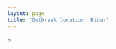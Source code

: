 ```yaml
---
layout: page
title: "Outbreak location: Bidar"
---
```

<div id="mapid">
<script src="https://buda-magenta.github.io/hazard_map/load_map.js"></script>
><script>
var marker_outbreak = L.marker([17.910400, 77.519900],{"autoPan": true}).addTo(map); marker_outbreak.bindTooltip("Bidar").openTooltip();

var circle_1 = L.circle([17.388786, 78.461065], {"pane": "markerPane", "color": "red", "fill": true, "fillOpacity": 0.2, "fillRule": "evenodd", "lineCap": "round", "lineJoin": "round", "opacity": 1.0, "radius": 767336, "stroke": true, "weight": 2}).addTo(map);
circle_1.bindTooltip("Hyderabad<br>rank: 1<br>hazard index: 0.191834")

var circle_2 = L.circle([12.979120, 77.591300], {"pane": "markerPane", "color": "red", "fill": true, "fillOpacity": 0.2, "fillRule": "evenodd", "lineCap": "round", "lineJoin": "round", "opacity": 1.0, "radius": 138428, "stroke": true, "weight": 2}).addTo(map);
circle_2.bindTooltip("Bangalore<br>rank: 2<br>hazard index: 0.034607")

var circle_3 = L.circle([19.290314, 76.602903], {"pane": "markerPane", "color": "red", "fill": true, "fillOpacity": 0.2, "fillRule": "evenodd", "lineCap": "round", "lineJoin": "round", "opacity": 1.0, "radius": 76389, "stroke": true, "weight": 2}).addTo(map);
circle_3.bindTooltip("Parbhani<br>rank: 3<br>hazard index: 0.019097")

var circle_4 = L.circle([19.075990, 72.877393], {"pane": "markerPane", "color": "red", "fill": true, "fillOpacity": 0.2, "fillRule": "evenodd", "lineCap": "round", "lineJoin": "round", "opacity": 1.0, "radius": 72998, "stroke": true, "weight": 2}).addTo(map);
circle_4.bindTooltip("Mumbai<br>rank: 4<br>hazard index: 0.018250")

var circle_5 = L.circle([18.351469, 76.755121], {"pane": "markerPane", "color": "red", "fill": true, "fillOpacity": 0.2, "fillRule": "evenodd", "lineCap": "round", "lineJoin": "round", "opacity": 1.0, "radius": 57180, "stroke": true, "weight": 2}).addTo(map);
circle_5.bindTooltip("Latur<br>rank: 5<br>hazard index: 0.014295")

var circle_6 = L.circle([20.843512, 75.525927], {"pane": "markerPane", "color": "red", "fill": true, "fillOpacity": 0.2, "fillRule": "evenodd", "lineCap": "round", "lineJoin": "round", "opacity": 1.0, "radius": 51204, "stroke": true, "weight": 2}).addTo(map);
circle_6.bindTooltip("Jalgaon<br>rank: 6<br>hazard index: 0.012801")

var circle_7 = L.circle([19.169335, 77.311013], {"pane": "markerPane", "color": "red", "fill": true, "fillOpacity": 0.2, "fillRule": "evenodd", "lineCap": "round", "lineJoin": "round", "opacity": 1.0, "radius": 42481, "stroke": true, "weight": 2}).addTo(map);
circle_7.bindTooltip("Nanded Waghala<br>rank: 7<br>hazard index: 0.010620")

var circle_8 = L.circle([18.437436, 77.110521], {"pane": "markerPane", "color": "red", "fill": true, "fillOpacity": 0.2, "fillRule": "evenodd", "lineCap": "round", "lineJoin": "round", "opacity": 1.0, "radius": 36031, "stroke": true, "weight": 2}).addTo(map);
circle_8.bindTooltip("Udgir<br>rank: 8<br>hazard index: 0.009008")

var circle_9 = L.circle([19.918233, 75.868625], {"pane": "markerPane", "color": "red", "fill": true, "fillOpacity": 0.2, "fillRule": "evenodd", "lineCap": "round", "lineJoin": "round", "opacity": 1.0, "radius": 33096, "stroke": true, "weight": 2}).addTo(map);
circle_9.bindTooltip("Jalna<br>rank: 9<br>hazard index: 0.008274")

var circle_10 = L.circle([17.166667, 77.083333], {"pane": "markerPane", "color": "red", "fill": true, "fillOpacity": 0.2, "fillRule": "evenodd", "lineCap": "round", "lineJoin": "round", "opacity": 1.0, "radius": 29045, "stroke": true, "weight": 2}).addTo(map);
circle_10.bindTooltip("Gulbarga<br>rank: 10<br>hazard index: 0.007261")

var circle_11 = L.circle([18.521428, 73.854454], {"pane": "markerPane", "color": "red", "fill": true, "fillOpacity": 0.2, "fillRule": "evenodd", "lineCap": "round", "lineJoin": "round", "opacity": 1.0, "radius": 22742, "stroke": true, "weight": 2}).addTo(map);
circle_11.bindTooltip("Pune<br>rank: 11<br>hazard index: 0.005686")

var circle_12 = L.circle([16.508759, 80.618510], {"pane": "markerPane", "color": "red", "fill": true, "fillOpacity": 0.2, "fillRule": "evenodd", "lineCap": "round", "lineJoin": "round", "opacity": 1.0, "radius": 19671, "stroke": true, "weight": 2}).addTo(map);
circle_12.bindTooltip("Vijayawada<br>rank: 12<br>hazard index: 0.004918")

var circle_13 = L.circle([18.169844, 76.117963], {"pane": "markerPane", "color": "red", "fill": true, "fillOpacity": 0.2, "fillRule": "evenodd", "lineCap": "round", "lineJoin": "round", "opacity": 1.0, "radius": 18967, "stroke": true, "weight": 2}).addTo(map);
circle_13.bindTooltip("Osmanabad<br>rank: 13<br>hazard index: 0.004742")

var circle_14 = L.circle([17.980609, 79.598212], {"pane": "markerPane", "color": "red", "fill": true, "fillOpacity": 0.2, "fillRule": "evenodd", "lineCap": "round", "lineJoin": "round", "opacity": 1.0, "radius": 16755, "stroke": true, "weight": 2}).addTo(map);
circle_14.bindTooltip("Warangal<br>rank: 14<br>hazard index: 0.004189")

var circle_15 = L.circle([18.434644, 79.132265], {"pane": "markerPane", "color": "red", "fill": true, "fillOpacity": 0.2, "fillRule": "evenodd", "lineCap": "round", "lineJoin": "round", "opacity": 1.0, "radius": 14243, "stroke": true, "weight": 2}).addTo(map);
circle_15.bindTooltip("Karimnagar<br>rank: 15<br>hazard index: 0.003561")

var circle_16 = L.circle([28.651718, 77.221939], {"pane": "markerPane", "color": "red", "fill": true, "fillOpacity": 0.2, "fillRule": "evenodd", "lineCap": "round", "lineJoin": "round", "opacity": 1.0, "radius": 13277, "stroke": true, "weight": 2}).addTo(map);
circle_16.bindTooltip("Delhi<br>rank: 16<br>hazard index: 0.003319")

var circle_17 = L.circle([26.055318, 82.993139], {"pane": "markerPane", "color": "red", "fill": true, "fillOpacity": 0.2, "fillRule": "evenodd", "lineCap": "round", "lineJoin": "round", "opacity": 1.0, "radius": 12849, "stroke": true, "weight": 2}).addTo(map);
circle_17.bindTooltip("Nizamabad<br>rank: 17<br>hazard index: 0.003212")

var circle_18 = L.circle([16.702841, 74.240533], {"pane": "markerPane", "color": "red", "fill": true, "fillOpacity": 0.2, "fillRule": "evenodd", "lineCap": "round", "lineJoin": "round", "opacity": 1.0, "radius": 11762, "stroke": true, "weight": 2}).addTo(map);
circle_18.bindTooltip("Kolhapur<br>rank: 18<br>hazard index: 0.002941")

var circle_19 = L.circle([18.182992, 75.743925], {"pane": "markerPane", "color": "red", "fill": true, "fillOpacity": 0.2, "fillRule": "evenodd", "lineCap": "round", "lineJoin": "round", "opacity": 1.0, "radius": 11727, "stroke": true, "weight": 2}).addTo(map);
circle_19.bindTooltip("Barshi<br>rank: 19<br>hazard index: 0.002932")

var circle_20 = L.circle([16.743454, 77.992319], {"pane": "markerPane", "color": "red", "fill": true, "fillOpacity": 0.2, "fillRule": "evenodd", "lineCap": "round", "lineJoin": "round", "opacity": 1.0, "radius": 10769, "stroke": true, "weight": 2}).addTo(map);
circle_20.bindTooltip("Mahbubnagar<br>rank: 20<br>hazard index: 0.002692")

var circle_21 = L.circle([16.850253, 74.594888], {"pane": "markerPane", "color": "red", "fill": true, "fillOpacity": 0.2, "fillRule": "evenodd", "lineCap": "round", "lineJoin": "round", "opacity": 1.0, "radius": 10765, "stroke": true, "weight": 2}).addTo(map);
circle_21.bindTooltip("Sangli<br>rank: 21<br>hazard index: 0.002691")

var circle_22 = L.circle([19.194329, 72.970178], {"pane": "markerPane", "color": "red", "fill": true, "fillOpacity": 0.2, "fillRule": "evenodd", "lineCap": "round", "lineJoin": "round", "opacity": 1.0, "radius": 10640, "stroke": true, "weight": 2}).addTo(map);
circle_22.bindTooltip("Thane<br>rank: 22<br>hazard index: 0.002660")

var circle_23 = L.circle([17.723128, 83.301284], {"pane": "markerPane", "color": "red", "fill": true, "fillOpacity": 0.2, "fillRule": "evenodd", "lineCap": "round", "lineJoin": "round", "opacity": 1.0, "radius": 10497, "stroke": true, "weight": 2}).addTo(map);
circle_23.bindTooltip("Visakhapatnam<br>rank: 23<br>hazard index: 0.002624")

var circle_24 = L.circle([15.830925, 78.042537], {"pane": "markerPane", "color": "red", "fill": true, "fillOpacity": 0.2, "fillRule": "evenodd", "lineCap": "round", "lineJoin": "round", "opacity": 1.0, "radius": 10223, "stroke": true, "weight": 2}).addTo(map);
circle_24.bindTooltip("Kurnool<br>rank: 24<br>hazard index: 0.002556")

var circle_25 = L.circle([18.761516, 79.478785], {"pane": "markerPane", "color": "red", "fill": true, "fillOpacity": 0.2, "fillRule": "evenodd", "lineCap": "round", "lineJoin": "round", "opacity": 1.0, "radius": 9314, "stroke": true, "weight": 2}).addTo(map);
circle_25.bindTooltip("Ramagundam<br>rank: 25<br>hazard index: 0.002329")

var circle_26 = L.circle([13.083694, 80.270186], {"pane": "markerPane", "color": "red", "fill": true, "fillOpacity": 0.2, "fillRule": "evenodd", "lineCap": "round", "lineJoin": "round", "opacity": 1.0, "radius": 8800, "stroke": true, "weight": 2}).addTo(map);
circle_26.bindTooltip("Chennai<br>rank: 26<br>hazard index: 0.002200")

var circle_27 = L.circle([16.291519, 80.454159], {"pane": "markerPane", "color": "red", "fill": true, "fillOpacity": 0.2, "fillRule": "evenodd", "lineCap": "round", "lineJoin": "round", "opacity": 1.0, "radius": 8796, "stroke": true, "weight": 2}).addTo(map);
circle_27.bindTooltip("Guntur<br>rank: 27<br>hazard index: 0.002199")

var circle_28 = L.circle([12.305183, 76.655361], {"pane": "markerPane", "color": "red", "fill": true, "fillOpacity": 0.2, "fillRule": "evenodd", "lineCap": "round", "lineJoin": "round", "opacity": 1.0, "radius": 6507, "stroke": true, "weight": 2}).addTo(map);
circle_28.bindTooltip("Mysore<br>rank: 28<br>hazard index: 0.001627")

var circle_29 = L.circle([22.541418, 88.357691], {"pane": "markerPane", "color": "red", "fill": true, "fillOpacity": 0.2, "fillRule": "evenodd", "lineCap": "round", "lineJoin": "round", "opacity": 1.0, "radius": 6274, "stroke": true, "weight": 2}).addTo(map);
circle_29.bindTooltip("Kolkata<br>rank: 29<br>hazard index: 0.001569")

var circle_30 = L.circle([16.083333, 77.166667], {"pane": "markerPane", "color": "red", "fill": true, "fillOpacity": 0.2, "fillRule": "evenodd", "lineCap": "round", "lineJoin": "round", "opacity": 1.0, "radius": 5322, "stroke": true, "weight": 2}).addTo(map);
circle_30.bindTooltip("Raichur<br>rank: 30<br>hazard index: 0.001331")

var circle_31 = L.circle([14.422347, 77.720069], {"pane": "markerPane", "color": "red", "fill": true, "fillOpacity": 0.2, "fillRule": "evenodd", "lineCap": "round", "lineJoin": "round", "opacity": 1.0, "radius": 4824, "stroke": true, "weight": 2}).addTo(map);
circle_31.bindTooltip("Dharmavaram<br>rank: 31<br>hazard index: 0.001206")

var circle_32 = L.circle([16.857964, 79.217494], {"pane": "markerPane", "color": "red", "fill": true, "fillOpacity": 0.2, "fillRule": "evenodd", "lineCap": "round", "lineJoin": "round", "opacity": 1.0, "radius": 4163, "stroke": true, "weight": 2}).addTo(map);
circle_32.bindTooltip("Nalgonda<br>rank: 32<br>hazard index: 0.001041")

var circle_33 = L.circle([17.849907, 75.276320], {"pane": "markerPane", "color": "red", "fill": true, "fillOpacity": 0.2, "fillRule": "evenodd", "lineCap": "round", "lineJoin": "round", "opacity": 1.0, "radius": 4110, "stroke": true, "weight": 2}).addTo(map);
circle_33.bindTooltip("Solapur<br>rank: 33<br>hazard index: 0.001028")

var circle_34 = L.circle([13.631637, 79.423171], {"pane": "markerPane", "color": "red", "fill": true, "fillOpacity": 0.2, "fillRule": "evenodd", "lineCap": "round", "lineJoin": "round", "opacity": 1.0, "radius": 4103, "stroke": true, "weight": 2}).addTo(map);
circle_34.bindTooltip("Tirupati<br>rank: 34<br>hazard index: 0.001026")

var circle_35 = L.circle([20.993276, 75.839983], {"pane": "markerPane", "color": "red", "fill": true, "fillOpacity": 0.2, "fillRule": "evenodd", "lineCap": "round", "lineJoin": "round", "opacity": 1.0, "radius": 3998, "stroke": true, "weight": 2}).addTo(map);
circle_35.bindTooltip("Bhusawal<br>rank: 35<br>hazard index: 0.001000")

var circle_36 = L.circle([13.340077, 77.100621], {"pane": "markerPane", "color": "red", "fill": true, "fillOpacity": 0.2, "fillRule": "evenodd", "lineCap": "round", "lineJoin": "round", "opacity": 1.0, "radius": 3537, "stroke": true, "weight": 2}).addTo(map);
circle_36.bindTooltip("Tumkur<br>rank: 36<br>hazard index: 0.000884")

var circle_37 = L.circle([17.500000, 80.333333], {"pane": "markerPane", "color": "red", "fill": true, "fillOpacity": 0.2, "fillRule": "evenodd", "lineCap": "round", "lineJoin": "round", "opacity": 1.0, "radius": 3474, "stroke": true, "weight": 2}).addTo(map);
circle_37.bindTooltip("Khammam<br>rank: 37<br>hazard index: 0.000869")

var circle_38 = L.circle([16.181939, 81.135130], {"pane": "markerPane", "color": "red", "fill": true, "fillOpacity": 0.2, "fillRule": "evenodd", "lineCap": "round", "lineJoin": "round", "opacity": 1.0, "radius": 3227, "stroke": true, "weight": 2}).addTo(map);
circle_38.bindTooltip("Machilipatnam<br>rank: 38<br>hazard index: 0.000807")

var circle_39 = L.circle([20.266777, 85.843559], {"pane": "markerPane", "color": "red", "fill": true, "fillOpacity": 0.2, "fillRule": "evenodd", "lineCap": "round", "lineJoin": "round", "opacity": 1.0, "radius": 3210, "stroke": true, "weight": 2}).addTo(map);
circle_39.bindTooltip("Bhubaneswar<br>rank: 39<br>hazard index: 0.000803")

var circle_40 = L.circle([16.870988, 79.561398], {"pane": "markerPane", "color": "red", "fill": true, "fillOpacity": 0.2, "fillRule": "evenodd", "lineCap": "round", "lineJoin": "round", "opacity": 1.0, "radius": 3196, "stroke": true, "weight": 2}).addTo(map);
circle_40.bindTooltip("Miryalaguda<br>rank: 40<br>hazard index: 0.000799")

var circle_41 = L.circle([23.021624, 72.579707], {"pane": "markerPane", "color": "red", "fill": true, "fillOpacity": 0.2, "fillRule": "evenodd", "lineCap": "round", "lineJoin": "round", "opacity": 1.0, "radius": 3096, "stroke": true, "weight": 2}).addTo(map);
circle_41.bindTooltip("Ahmedabad<br>rank: 41<br>hazard index: 0.000774")

var circle_42 = L.circle([17.005045, 81.780473], {"pane": "markerPane", "color": "red", "fill": true, "fillOpacity": 0.2, "fillRule": "evenodd", "lineCap": "round", "lineJoin": "round", "opacity": 1.0, "radius": 2979, "stroke": true, "weight": 2}).addTo(map);
circle_42.bindTooltip("Rajahmundry<br>rank: 42<br>hazard index: 0.000745")

var circle_43 = L.circle([15.119651, 77.455290], {"pane": "markerPane", "color": "red", "fill": true, "fillOpacity": 0.2, "fillRule": "evenodd", "lineCap": "round", "lineJoin": "round", "opacity": 1.0, "radius": 2895, "stroke": true, "weight": 2}).addTo(map);
circle_43.bindTooltip("Guntakal<br>rank: 43<br>hazard index: 0.000724")

var circle_44 = L.circle([13.826383, 77.493772], {"pane": "markerPane", "color": "red", "fill": true, "fillOpacity": 0.2, "fillRule": "evenodd", "lineCap": "round", "lineJoin": "round", "opacity": 1.0, "radius": 2494, "stroke": true, "weight": 2}).addTo(map);
circle_44.bindTooltip("Hindupur<br>rank: 44<br>hazard index: 0.000624")

var circle_45 = L.circle([15.398403, 73.812918], {"pane": "markerPane", "color": "red", "fill": true, "fillOpacity": 0.2, "fillRule": "evenodd", "lineCap": "round", "lineJoin": "round", "opacity": 1.0, "radius": 2466, "stroke": true, "weight": 2}).addTo(map);
circle_45.bindTooltip("Vasco Da Gama<br>rank: 45<br>hazard index: 0.000617")

var circle_46 = L.circle([21.149813, 79.082056], {"pane": "markerPane", "color": "red", "fill": true, "fillOpacity": 0.2, "fillRule": "evenodd", "lineCap": "round", "lineJoin": "round", "opacity": 1.0, "radius": 2325, "stroke": true, "weight": 2}).addTo(map);
circle_46.bindTooltip("Nagpur<br>rank: 46<br>hazard index: 0.000581")

var circle_47 = L.circle([26.915458, 75.818982], {"pane": "markerPane", "color": "red", "fill": true, "fillOpacity": 0.2, "fillRule": "evenodd", "lineCap": "round", "lineJoin": "round", "opacity": 1.0, "radius": 2254, "stroke": true, "weight": 2}).addTo(map);
circle_47.bindTooltip("Jaipur<br>rank: 47<br>hazard index: 0.000564")

var circle_48 = L.circle([14.475294, 78.821686], {"pane": "markerPane", "color": "red", "fill": true, "fillOpacity": 0.2, "fillRule": "evenodd", "lineCap": "round", "lineJoin": "round", "opacity": 1.0, "radius": 2210, "stroke": true, "weight": 2}).addTo(map);
circle_48.bindTooltip("Kadapa<br>rank: 48<br>hazard index: 0.000553")

var circle_49 = L.circle([9.931308, 76.267414], {"pane": "markerPane", "color": "red", "fill": true, "fillOpacity": 0.2, "fillRule": "evenodd", "lineCap": "round", "lineJoin": "round", "opacity": 1.0, "radius": 2186, "stroke": true, "weight": 2}).addTo(map);
circle_49.bindTooltip("Kochi<br>rank: 49<br>hazard index: 0.000547")

var circle_50 = L.circle([11.664300, 78.146000], {"pane": "markerPane", "color": "red", "fill": true, "fillOpacity": 0.2, "fillRule": "evenodd", "lineCap": "round", "lineJoin": "round", "opacity": 1.0, "radius": 2182, "stroke": true, "weight": 2}).addTo(map);
circle_50.bindTooltip("Salem<br>rank: 50<br>hazard index: 0.000546")

var circle_51 = L.circle([16.432998, 80.993715], {"pane": "markerPane", "color": "red", "fill": true, "fillOpacity": 0.2, "fillRule": "evenodd", "lineCap": "round", "lineJoin": "round", "opacity": 1.0, "radius": 2180, "stroke": true, "weight": 2}).addTo(map);
circle_51.bindTooltip("Gudivada<br>rank: 51<br>hazard index: 0.000545")

var circle_52 = L.circle([20.761862, 77.192172], {"pane": "markerPane", "color": "red", "fill": true, "fillOpacity": 0.2, "fillRule": "evenodd", "lineCap": "round", "lineJoin": "round", "opacity": 1.0, "radius": 1950, "stroke": true, "weight": 2}).addTo(map);
circle_52.bindTooltip("Akola<br>rank: 52<br>hazard index: 0.000488")

var circle_53 = L.circle([19.877263, 75.339024], {"pane": "markerPane", "color": "red", "fill": true, "fillOpacity": 0.2, "fillRule": "evenodd", "lineCap": "round", "lineJoin": "round", "opacity": 1.0, "radius": 1835, "stroke": true, "weight": 2}).addTo(map);
circle_53.bindTooltip("Aurangabad<br>rank: 53<br>hazard index: 0.000459")

var circle_54 = L.circle([14.466127, 75.920636], {"pane": "markerPane", "color": "red", "fill": true, "fillOpacity": 0.2, "fillRule": "evenodd", "lineCap": "round", "lineJoin": "round", "opacity": 1.0, "radius": 1809, "stroke": true, "weight": 2}).addTo(map);
circle_54.bindTooltip("Davanagere<br>rank: 54<br>hazard index: 0.000452")

var circle_55 = L.circle([12.955100, 78.269900], {"pane": "markerPane", "color": "red", "fill": true, "fillOpacity": 0.2, "fillRule": "evenodd", "lineCap": "round", "lineJoin": "round", "opacity": 1.0, "radius": 1758, "stroke": true, "weight": 2}).addTo(map);
circle_55.bindTooltip("Robertson Pet<br>rank: 55<br>hazard index: 0.000440")

var circle_56 = L.circle([25.335649, 83.007629], {"pane": "markerPane", "color": "red", "fill": true, "fillOpacity": 0.2, "fillRule": "evenodd", "lineCap": "round", "lineJoin": "round", "opacity": 1.0, "radius": 1755, "stroke": true, "weight": 2}).addTo(map);
circle_56.bindTooltip("Varanasi<br>rank: 56<br>hazard index: 0.000439")

var circle_57 = L.circle([19.500000, 78.500000], {"pane": "markerPane", "color": "red", "fill": true, "fillOpacity": 0.2, "fillRule": "evenodd", "lineCap": "round", "lineJoin": "round", "opacity": 1.0, "radius": 1718, "stroke": true, "weight": 2}).addTo(map);
circle_57.bindTooltip("Adilabad<br>rank: 57<br>hazard index: 0.000430")

var circle_58 = L.circle([21.237947, 81.633683], {"pane": "markerPane", "color": "red", "fill": true, "fillOpacity": 0.2, "fillRule": "evenodd", "lineCap": "round", "lineJoin": "round", "opacity": 1.0, "radius": 1716, "stroke": true, "weight": 2}).addTo(map);
circle_58.bindTooltip("Raipur<br>rank: 58<br>hazard index: 0.000429")

var circle_59 = L.circle([11.001812, 76.962842], {"pane": "markerPane", "color": "red", "fill": true, "fillOpacity": 0.2, "fillRule": "evenodd", "lineCap": "round", "lineJoin": "round", "opacity": 1.0, "radius": 1587, "stroke": true, "weight": 2}).addTo(map);
circle_59.bindTooltip("Coimbatore<br>rank: 59<br>hazard index: 0.000397")

var circle_60 = L.circle([18.793568, 80.815939], {"pane": "markerPane", "color": "red", "fill": true, "fillOpacity": 0.2, "fillRule": "evenodd", "lineCap": "round", "lineJoin": "round", "opacity": 1.0, "radius": 1582, "stroke": true, "weight": 2}).addTo(map);
circle_60.bindTooltip("Bijapur<br>rank: 60<br>hazard index: 0.000396")

var circle_61 = L.circle([21.145629, 80.268387], {"pane": "markerPane", "color": "red", "fill": true, "fillOpacity": 0.2, "fillRule": "evenodd", "lineCap": "round", "lineJoin": "round", "opacity": 1.0, "radius": 1454, "stroke": true, "weight": 2}).addTo(map);
circle_61.bindTooltip("Gondiya<br>rank: 61<br>hazard index: 0.000364")

var circle_62 = L.circle([16.676135, 81.170868], {"pane": "markerPane", "color": "red", "fill": true, "fillOpacity": 0.2, "fillRule": "evenodd", "lineCap": "round", "lineJoin": "round", "opacity": 1.0, "radius": 1453, "stroke": true, "weight": 2}).addTo(map);
circle_62.bindTooltip("Eluru<br>rank: 62<br>hazard index: 0.000363")

var circle_63 = L.circle([26.838100, 80.934600], {"pane": "markerPane", "color": "red", "fill": true, "fillOpacity": 0.2, "fillRule": "evenodd", "lineCap": "round", "lineJoin": "round", "opacity": 1.0, "radius": 1369, "stroke": true, "weight": 2}).addTo(map);
circle_63.bindTooltip("Lucknow<br>rank: 63<br>hazard index: 0.000342")

var circle_64 = L.circle([14.449372, 79.987376], {"pane": "markerPane", "color": "red", "fill": true, "fillOpacity": 0.2, "fillRule": "evenodd", "lineCap": "round", "lineJoin": "round", "opacity": 1.0, "radius": 1320, "stroke": true, "weight": 2}).addTo(map);
circle_64.bindTooltip("Nellore<br>rank: 64<br>hazard index: 0.000330")

var circle_65 = L.circle([25.531031, 78.652689], {"pane": "markerPane", "color": "red", "fill": true, "fillOpacity": 0.2, "fillRule": "evenodd", "lineCap": "round", "lineJoin": "round", "opacity": 1.0, "radius": 1317, "stroke": true, "weight": 2}).addTo(map);
circle_65.bindTooltip("Jhansi<br>rank: 65<br>hazard index: 0.000329")

var circle_66 = L.circle([21.170200, 72.831100], {"pane": "markerPane", "color": "red", "fill": true, "fillOpacity": 0.2, "fillRule": "evenodd", "lineCap": "round", "lineJoin": "round", "opacity": 1.0, "radius": 1253, "stroke": true, "weight": 2}).addTo(map);
circle_66.bindTooltip("Surat<br>rank: 66<br>hazard index: 0.000313")

var circle_67 = L.circle([15.857267, 74.506934], {"pane": "markerPane", "color": "red", "fill": true, "fillOpacity": 0.2, "fillRule": "evenodd", "lineCap": "round", "lineJoin": "round", "opacity": 1.0, "radius": 1239, "stroke": true, "weight": 2}).addTo(map);
circle_67.bindTooltip("Belgaum<br>rank: 67<br>hazard index: 0.000310")

var circle_68 = L.circle([19.261944, 73.194760], {"pane": "markerPane", "color": "red", "fill": true, "fillOpacity": 0.2, "fillRule": "evenodd", "lineCap": "round", "lineJoin": "round", "opacity": 1.0, "radius": 1201, "stroke": true, "weight": 2}).addTo(map);
circle_68.bindTooltip("Ulhas Nagar<br>rank: 68<br>hazard index: 0.000300")

var circle_69 = L.circle([12.732884, 77.830948], {"pane": "markerPane", "color": "red", "fill": true, "fillOpacity": 0.2, "fillRule": "evenodd", "lineCap": "round", "lineJoin": "round", "opacity": 1.0, "radius": 1181, "stroke": true, "weight": 2}).addTo(map);
circle_69.bindTooltip("Hosur<br>rank: 69<br>hazard index: 0.000295")

var circle_70 = L.circle([15.631900, 77.275900], {"pane": "markerPane", "color": "red", "fill": true, "fillOpacity": 0.2, "fillRule": "evenodd", "lineCap": "round", "lineJoin": "round", "opacity": 1.0, "radius": 1168, "stroke": true, "weight": 2}).addTo(map);
circle_70.bindTooltip("Adoni<br>rank: 70<br>hazard index: 0.000292")

var circle_71 = L.circle([22.720362, 75.868200], {"pane": "markerPane", "color": "red", "fill": true, "fillOpacity": 0.2, "fillRule": "evenodd", "lineCap": "round", "lineJoin": "round", "opacity": 1.0, "radius": 1135, "stroke": true, "weight": 2}).addTo(map);
circle_71.bindTooltip("Indore<br>rank: 71<br>hazard index: 0.000284")

var circle_72 = L.circle([16.237773, 80.646422], {"pane": "markerPane", "color": "red", "fill": true, "fillOpacity": 0.2, "fillRule": "evenodd", "lineCap": "round", "lineJoin": "round", "opacity": 1.0, "radius": 1124, "stroke": true, "weight": 2}).addTo(map);
circle_72.bindTooltip("Tenali<br>rank: 72<br>hazard index: 0.000281")

var circle_73 = L.circle([18.627929, 73.800983], {"pane": "markerPane", "color": "red", "fill": true, "fillOpacity": 0.2, "fillRule": "evenodd", "lineCap": "round", "lineJoin": "round", "opacity": 1.0, "radius": 1023, "stroke": true, "weight": 2}).addTo(map);
circle_73.bindTooltip("Pimpri Chinchwad<br>rank: 73<br>hazard index: 0.000256")

var circle_74 = L.circle([20.011247, 73.790236], {"pane": "markerPane", "color": "red", "fill": true, "fillOpacity": 0.2, "fillRule": "evenodd", "lineCap": "round", "lineJoin": "round", "opacity": 1.0, "radius": 1003, "stroke": true, "weight": 2}).addTo(map);
circle_74.bindTooltip("Nashik<br>rank: 74<br>hazard index: 0.000251")

var circle_75 = L.circle([12.523889, 76.896196], {"pane": "markerPane", "color": "red", "fill": true, "fillOpacity": 0.2, "fillRule": "evenodd", "lineCap": "round", "lineJoin": "round", "opacity": 1.0, "radius": 967, "stroke": true, "weight": 2}).addTo(map);
circle_75.bindTooltip("Mandya<br>rank: 75<br>hazard index: 0.000242")

var circle_76 = L.circle([23.370035, 85.325013], {"pane": "markerPane", "color": "red", "fill": true, "fillOpacity": 0.2, "fillRule": "evenodd", "lineCap": "round", "lineJoin": "round", "opacity": 1.0, "radius": 953, "stroke": true, "weight": 2}).addTo(map);
circle_76.bindTooltip("Ranchi<br>rank: 76<br>hazard index: 0.000238")

var circle_77 = L.circle([13.137000, 78.133961], {"pane": "markerPane", "color": "red", "fill": true, "fillOpacity": 0.2, "fillRule": "evenodd", "lineCap": "round", "lineJoin": "round", "opacity": 1.0, "radius": 907, "stroke": true, "weight": 2}).addTo(map);
circle_77.bindTooltip("Kolar<br>rank: 77<br>hazard index: 0.000227")

var circle_78 = L.circle([12.869810, 74.843008], {"pane": "markerPane", "color": "red", "fill": true, "fillOpacity": 0.2, "fillRule": "evenodd", "lineCap": "round", "lineJoin": "round", "opacity": 1.0, "radius": 893, "stroke": true, "weight": 2}).addTo(map);
circle_78.bindTooltip("Mangalore<br>rank: 78<br>hazard index: 0.000223")

var circle_79 = L.circle([19.439885, 72.880383], {"pane": "markerPane", "color": "red", "fill": true, "fillOpacity": 0.2, "fillRule": "evenodd", "lineCap": "round", "lineJoin": "round", "opacity": 1.0, "radius": 878, "stroke": true, "weight": 2}).addTo(map);
circle_79.bindTooltip("Vasai<br>rank: 79<br>hazard index: 0.000220")

var circle_80 = L.circle([13.007082, 76.099270], {"pane": "markerPane", "color": "red", "fill": true, "fillOpacity": 0.2, "fillRule": "evenodd", "lineCap": "round", "lineJoin": "round", "opacity": 1.0, "radius": 811, "stroke": true, "weight": 2}).addTo(map);
circle_80.bindTooltip("Hassan<br>rank: 80<br>hazard index: 0.000203")

var circle_81 = L.circle([19.250000, 74.750000], {"pane": "markerPane", "color": "red", "fill": true, "fillOpacity": 0.2, "fillRule": "evenodd", "lineCap": "round", "lineJoin": "round", "opacity": 1.0, "radius": 757, "stroke": true, "weight": 2}).addTo(map);
circle_81.bindTooltip("Ahmadnagar<br>rank: 81<br>hazard index: 0.000189")

var circle_82 = L.circle([23.258486, 77.401989], {"pane": "markerPane", "color": "red", "fill": true, "fillOpacity": 0.2, "fillRule": "evenodd", "lineCap": "round", "lineJoin": "round", "opacity": 1.0, "radius": 746, "stroke": true, "weight": 2}).addTo(map);
circle_82.bindTooltip("Bhopal<br>rank: 82<br>hazard index: 0.000187")

var circle_83 = L.circle([13.932609, 75.574978], {"pane": "markerPane", "color": "red", "fill": true, "fillOpacity": 0.2, "fillRule": "evenodd", "lineCap": "round", "lineJoin": "round", "opacity": 1.0, "radius": 746, "stroke": true, "weight": 2}).addTo(map);
circle_83.bindTooltip("Shimoga<br>rank: 83<br>hazard index: 0.000187")

var circle_84 = L.circle([20.259399, 76.976203], {"pane": "markerPane", "color": "red", "fill": true, "fillOpacity": 0.2, "fillRule": "evenodd", "lineCap": "round", "lineJoin": "round", "opacity": 1.0, "radius": 735, "stroke": true, "weight": 2}).addTo(map);
circle_84.bindTooltip("Malegaon<br>rank: 84<br>hazard index: 0.000184")

var circle_85 = L.circle([8.576971, 77.050125], {"pane": "markerPane", "color": "red", "fill": true, "fillOpacity": 0.2, "fillRule": "evenodd", "lineCap": "round", "lineJoin": "round", "opacity": 1.0, "radius": 705, "stroke": true, "weight": 2}).addTo(map);
circle_85.bindTooltip("Thiruvananthapuram<br>rank: 85<br>hazard index: 0.000176")

var circle_86 = L.circle([14.906956, 78.009707], {"pane": "markerPane", "color": "red", "fill": true, "fillOpacity": 0.2, "fillRule": "evenodd", "lineCap": "round", "lineJoin": "round", "opacity": 1.0, "radius": 700, "stroke": true, "weight": 2}).addTo(map);
circle_86.bindTooltip("Tadipatri<br>rank: 86<br>hazard index: 0.000175")

var circle_87 = L.circle([19.143607, 73.295535], {"pane": "markerPane", "color": "red", "fill": true, "fillOpacity": 0.2, "fillRule": "evenodd", "lineCap": "round", "lineJoin": "round", "opacity": 1.0, "radius": 698, "stroke": true, "weight": 2}).addTo(map);
circle_87.bindTooltip("Ambarnath<br>rank: 87<br>hazard index: 0.000175")

var circle_88 = L.circle([23.160894, 79.949770], {"pane": "markerPane", "color": "red", "fill": true, "fillOpacity": 0.2, "fillRule": "evenodd", "lineCap": "round", "lineJoin": "round", "opacity": 1.0, "radius": 689, "stroke": true, "weight": 2}).addTo(map);
circle_88.bindTooltip("Jabalpur<br>rank: 88<br>hazard index: 0.000172")

var circle_89 = L.circle([16.542769, 81.527344], {"pane": "markerPane", "color": "red", "fill": true, "fillOpacity": 0.2, "fillRule": "evenodd", "lineCap": "round", "lineJoin": "round", "opacity": 1.0, "radius": 687, "stroke": true, "weight": 2}).addTo(map);
circle_89.bindTooltip("Bhimavaram<br>rank: 89<br>hazard index: 0.000172")

var circle_90 = L.circle([15.351838, 75.137985], {"pane": "markerPane", "color": "red", "fill": true, "fillOpacity": 0.2, "fillRule": "evenodd", "lineCap": "round", "lineJoin": "round", "opacity": 1.0, "radius": 665, "stroke": true, "weight": 2}).addTo(map);
circle_90.bindTooltip("Hubli<br>rank: 90<br>hazard index: 0.000166")

var circle_91 = L.circle([15.426365, 75.630079], {"pane": "markerPane", "color": "red", "fill": true, "fillOpacity": 0.2, "fillRule": "evenodd", "lineCap": "round", "lineJoin": "round", "opacity": 1.0, "radius": 634, "stroke": true, "weight": 2}).addTo(map);
circle_91.bindTooltip("Gadag<br>rank: 91<br>hazard index: 0.000159")

var circle_92 = L.circle([26.180598, 91.753943], {"pane": "markerPane", "color": "red", "fill": true, "fillOpacity": 0.2, "fillRule": "evenodd", "lineCap": "round", "lineJoin": "round", "opacity": 1.0, "radius": 614, "stroke": true, "weight": 2}).addTo(map);
circle_92.bindTooltip("Guwahati<br>rank: 92<br>hazard index: 0.000154")

var circle_93 = L.circle([14.654623, 77.556260], {"pane": "markerPane", "color": "red", "fill": true, "fillOpacity": 0.2, "fillRule": "evenodd", "lineCap": "round", "lineJoin": "round", "opacity": 1.0, "radius": 601, "stroke": true, "weight": 2}).addTo(map);
circle_93.bindTooltip("Anantapur<br>rank: 93<br>hazard index: 0.000150")

var circle_94 = L.circle([9.926115, 78.114098], {"pane": "markerPane", "color": "red", "fill": true, "fillOpacity": 0.2, "fillRule": "evenodd", "lineCap": "round", "lineJoin": "round", "opacity": 1.0, "radius": 596, "stroke": true, "weight": 2}).addTo(map);
circle_94.bindTooltip("Madurai<br>rank: 94<br>hazard index: 0.000149")

var circle_95 = L.circle([18.112082, 83.405220], {"pane": "markerPane", "color": "red", "fill": true, "fillOpacity": 0.2, "fillRule": "evenodd", "lineCap": "round", "lineJoin": "round", "opacity": 1.0, "radius": 572, "stroke": true, "weight": 2}).addTo(map);
circle_95.bindTooltip("Vizianagaram<br>rank: 95<br>hazard index: 0.000143")

var circle_96 = L.circle([25.609324, 85.123525], {"pane": "markerPane", "color": "red", "fill": true, "fillOpacity": 0.2, "fillRule": "evenodd", "lineCap": "round", "lineJoin": "round", "opacity": 1.0, "radius": 539, "stroke": true, "weight": 2}).addTo(map);
circle_96.bindTooltip("Patna<br>rank: 96<br>hazard index: 0.000135")

var circle_97 = L.circle([15.507554, 80.060800], {"pane": "markerPane", "color": "red", "fill": true, "fillOpacity": 0.2, "fillRule": "evenodd", "lineCap": "round", "lineJoin": "round", "opacity": 1.0, "radius": 530, "stroke": true, "weight": 2}).addTo(map);
circle_97.bindTooltip("Ongole<br>rank: 97<br>hazard index: 0.000133")

var circle_98 = L.circle([15.475377, 78.478558], {"pane": "markerPane", "color": "red", "fill": true, "fillOpacity": 0.2, "fillRule": "evenodd", "lineCap": "round", "lineJoin": "round", "opacity": 1.0, "radius": 511, "stroke": true, "weight": 2}).addTo(map);
circle_98.bindTooltip("Nandyal<br>rank: 98<br>hazard index: 0.000128")

var circle_99 = L.circle([16.943738, 82.235061], {"pane": "markerPane", "color": "red", "fill": true, "fillOpacity": 0.2, "fillRule": "evenodd", "lineCap": "round", "lineJoin": "round", "opacity": 1.0, "radius": 487, "stroke": true, "weight": 2}).addTo(map);
circle_99.bindTooltip("Kakinada<br>rank: 99<br>hazard index: 0.000122")

var circle_100 = L.circle([22.297314, 73.194257], {"pane": "markerPane", "color": "red", "fill": true, "fillOpacity": 0.2, "fillRule": "evenodd", "lineCap": "round", "lineJoin": "round", "opacity": 1.0, "radius": 478, "stroke": true, "weight": 2}).addTo(map);
circle_100.bindTooltip("Vadodara<br>rank: 100<br>hazard index: 0.000120")
</script>
</div>